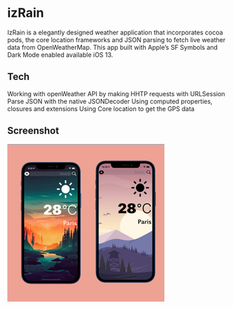 # izRain

IzRain is a elegantly designed weather application that incorporates cocoa pods, the core location frameworks and JSON parsing to fetch live weather data from OpenWeatherMap. This app built with Apple’s SF Symbols and Dark Mode enabled available iOS 13.

## Tech
Working with openWeather API by making HHTP requests with URLSession
Parse JSON with the native JSONDecoder
Using computed properties, closures and extensions
Using Core location to get the GPS data

## Screenshot

![](cc.png)

